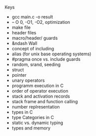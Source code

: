 Keys

- gcc main.c -o result
- &ndash; O 0, -O1, -O2, optimization
- make file
- header files
- macro/header/ guards
- &ndash Wall
- concept of including
- alias (for unix base operating systems)
- #pragma once vs. include guards
- random, srand, seeding
- struct
- pointer
- unary operators
- programm execution in C
- order of operator execution
- stack and activation records
- stack frame and function calling
- number replresentation
- types in C
- type Categories in C
- static vs. dynamic typing
- types and memory